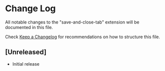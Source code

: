 # Change Log

All notable changes to the "save-and-close-tab" extension will be documented in this file.

Check [Keep a Changelog](http://keepachangelog.com/) for recommendations on how to structure this file.

## [Unreleased]

- Initial release